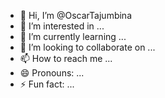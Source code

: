 - 👋 Hi, I’m @OscarTajumbina
- 👀 I’m interested in ...
- 🌱 I’m currently learning ...
- 💞️ I’m looking to collaborate on ...
- 📫 How to reach me ...
- 😄 Pronouns: ...
- ⚡ Fun fact: ...

<!---
OscarTajumbina/OscarTajumbina is a ✨ special ✨ repository because its `README.md` (this file) appears on your GitHub profile.
You can click the Preview link to take a look at your changes.
--->
